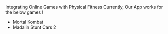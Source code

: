 Integrating Online Games with Physical Fitness
Currently, Our App works for the below games !
- Mortal Kombat
- Madalin Stunt Cars 2

